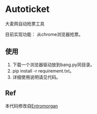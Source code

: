 # Autoticket
大麦网自动抢票工具

目前实现功能：
从chrome浏览器抢票。

## 使用
1. 下载一个浏览器驱动放到bang.py同目录。
2. pip install -r requirement.txt。
3. 详细使用说明请见代码。

## Ref
本代码修改自[Entromorgan](https://github.com/Entromorgan/Autoticket)
